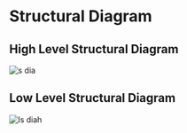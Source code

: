 # **Structural Diagram**
## High Level Structural Diagram
![s dia](https://user-images.githubusercontent.com/101035721/160991645-a22227d3-774d-430c-9e38-d0f88f74ae21.jpg)

## Low Level Structural Diagram
![ls diah](https://user-images.githubusercontent.com/101035721/160991781-b8e571e9-d81c-40df-bc6a-c0d57ad0b016.png)
